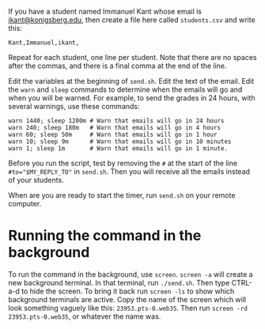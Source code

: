 If you have a student named Immanuel Kant whose email is ikant@konigsberg.edu,
then create a file here called `students.csv` and write this:

    Kant,Immanuel,ikant,

Repeat for each student, one line per student. Note that there are no spaces
after the commas, and there is a final comma at the end of the line.

Edit the variables at the beginning of `send.sh`. Edit the text of the email.
Edit the `warn` and `sleep` commands to determine when the emails will go and
when you will be warned. For example, to send the grades in 24 hours, with
several warnings, use these commands:

    warn 1440; sleep 1200m # Warn that emails will go in 24 hours
    warn 240; sleep 180m   # Warn that emails will go in 4 hours
    warn 60; sleep 50m     # Warn that emails will go in 1 hour
    warn 10; sleep 9m      # Warn that emails will go in 10 minutes
    warn 1; sleep 1m       # Warn that emails will go in 1 minute.

Before you run the script, test by removing the `#` at the start of the line
`#to="$MY_REPLY_TO"` in `send.sh`. Then you will receive all the emails instead
of your students.

When are you are ready to start the timer, run `send.sh` on your remote
computer.

# Running the command in the background

To run the command in the background, use `screen`. `screen -a` will
create a new background terminal. In that terminal, run `./send.sh`. Then type
CTRL-a-d to hide the screen. To bring it back run `screen -ls` to show which
background terminals are active. Copy the name of the screen which will look
something vaguely like this: `23953.pts-0.web35`. Then run `screen -rd
23953.pts-0.web35`, or whatever the name was.
